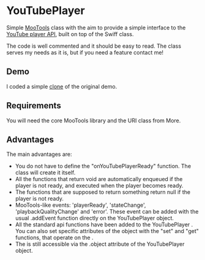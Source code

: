 # YouTubePlayer

Simple [MooTools](http://mootools.net/ "MooTools") class with the aim
to provide a simple interface to the [YouTube player
API](http://code.google.com/apis/youtube/js_api_reference.html
"YouTube JS API reference"), built on top of the Swiff class.

The code is well commented and it should be easy to read. The class
serves my needs as it is, but if you need a feature contact me!

## Demo
I coded a simple [clone](http://mazzo.li/YouTubePlayer/demo.html
"Demo") of the original demo.

## Requirements
You will need the core MooTools library and the URI class from More.

## Advantages
The main advantages are:

*   You do not have to define the "onYouTubePlayerReady" function. The
    class will create it itself.
*   All the functions that return void are automatically enqueued if the
    player is not ready, and executed when the player becomes ready.
*   The functions that are supposed to return something return null if the
    player is not ready.
*   MooTools-like events: 'playerReady', 'stateChange',
    'playbackQualityChange' and 'error'. These event can be added with
    the usual .addEvent function directly on the YouTubePlayer object.
*   All the standard api functions have been added to the YouTubePlayer
    <object>. You can also set specific attributes of the object with the
    "set" and "get" functions, that operate on the <object>.
*   The <object> is still accessible via the .object attribute of the
    YouTubePlayer object.


